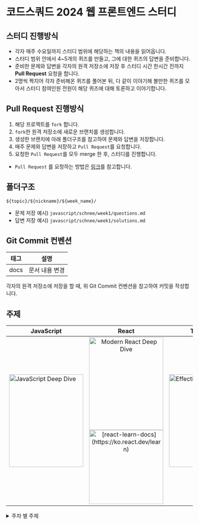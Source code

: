 # 코드스쿼드 2024 웹 프론트엔드 스터디

## 스터디 진행방식

- 각자 매주 수요일까지 스터디 범위에 해당하는 책의 내용을 읽어옵니다.
- 스터디 범위 안에서 4~5개의 퀴즈를 만들고, 그에 대한 퀴즈의 답변을 준비합니다.
- 준비한 문제와 답변을 각자의 원격 저장소에 저장 후 스터디 시간 한시간 전까지 **Pull Request** 요청을 합니다.
- 2명씩 짝지어 각자 준비해온 퀴즈를 풀어본 뒤, 다 같이 이야기해 볼만한 퀴즈를 모아서 스터디 참여인원 전원이 해당 퀴즈에 대해 토론하고 이야기합니다.

## Pull Request 진행방식

1. 해당 프로젝트를 `fork` 합니다.
2. `fork`한 원격 저장소에 새로운 브랜치를 생성합니다.
3. 생성한 브랜치에 아래 폴더구조를 참고하여 문제와 답변을 저장합니다.
4. 매주 문제와 답변을 저장하고 `Pull Request`를 요청합니다.
5. 요청한 `Pull Request`를 모두 merge 한 후, 스터디를 진행합니다.

- `Pull Request` 를 요청하는 방법은 [링크](https://github.com/woowacourse/woowacourse-docs/tree/main/precourse#7-%EB%B3%B8%EC%9D%B8-%EC%9B%90%EA%B2%A9-%EC%A0%80%EC%9E%A5%EC%86%8C%EC%97%90-%EC%98%AC%EB%A6%AC%EA%B8%B0)를 참고합니다.

## 폴더구조

```
${topic}/${nickname}/${week_name}/
```

- 문제 저장 예시) `javascript/schnee/week1/questions.md`
- 답변 저장 예시) `javascript/schnee/week1/solutions.md`

## Git Commit 컨벤션

| 태그 |      설명      |
| ---- | :------------: |
| docs | 문서 내용 변경 |

<!-- 예제 코드가 필요한 경우가 생기면 추후에 추가
| feat | 새로운 기능 추가 |
| fix | 버그 수정 |
| docs | 문서 내용 변경 |
| style | 포맷팅, 세미콜론 누락, 코드 변경이 없는 경우 등 |
| refactor | 코드 리팩토링 |
| test | 테스트 코드 작성 |
| chore | 빌드, 패키지 매니저 설정 등 |
-->

각자의 원격 저장소에 저장을 할 때, 위 Git Commit 컨벤션을 참고하여 커밋을 작성합니다.

## 주제

<table>
  <thead>
    <tr>
      <th style="text-align: center;">JavaScript</th>
      <th style="text-align: center;">React</th>
      <th style="text-align: center;">TypeScript</th>
      <th style="text-align: center;">Next.js</th>
    </tr>
  </thead>
  <tbody>
    <tr>
      <td><img src="https://github.com/user-attachments/assets/8a973d4d-4bea-4df3-bd47-5310abf82df6" alt="JavaScript Deep Dive" width="200" height="250"></td>
      <td align="center">
        <img src="https://github.com/user-attachments/assets/a17105c5-efd9-4314-92c8-4473eab16a4e" alt="Modern React Deep Dive" width="200" height="250">
        <br>
        <a href="https://ko.react.dev/learn">
          <img src="https://github.com/user-attachments/assets/448321eb-2734-48b6-b6f1-c30faf108f8c" alt="[react-learn-docs](https://ko.react.dev/learn)" width="200" >
        </a>
      </td>
      <td><img src="https://github.com/user-attachments/assets/4889a7a2-f11d-47da-a801-67dc73bd1ad7" alt="Effective TypeScript" width="200" height="250"></td>
      <td align="center">
        <a href="https://nextjs.org/learn">
          <img src="https://github.com/user-attachments/assets/bf1ea36f-d5a1-444f-87e0-00ba0e57be91" alt="[nextjs-learn-docs]" width="200" >
        </a>
      </td>
    </tr>
  </tbody>
</table>

<details>
  <summary>주차 별 주제</summary>
  <div>
    
| Week                 | 주제 (JavaScript)                                                                                                 | 주제 (React)                                                                                              | 주제 (TypeScript)                                                                                             | 주제(Next.js) | 
| -------------------- | ----------------------------------------------------------------------------------------------------------------- | ---------------------------------------------------------------------------------------------------------- | -------------------------------------------------------------------------------------------------------------- |------------------------------------------------------------------------------------------------------------- |
| Week 1 (2024/03/06)  | ▣ 4장: 변수와 상수 <br> ▣ 6장: 데이터 타입 <br> [Week 1 - Question](https://github.com/minjeongHEO/frontend-study/tree/main/javascript/week1)  |                                                                                                            |                                                                                                                |
| Week 2 (2024/03/13)  | ▣ 23장: 실행 컨텍스트 <br> [Week 2 - Question](https://github.com/minjeongHEO/frontend-study/tree/main/javascript/week2)                     |                                                                                                            |                                                                                                                |
| Week 3 (2024/03/19)  | ▣ 24장: 클로저 <br> [Week 3 - Question](https://github.com/minjeongHEO/frontend-study/tree/main/javascript/week3)                     |                                                                                                            |                                                                                                                |
| Week 4 (2024/03/26)  | ▣ 12장: 함수 <br> [Week 4 - Question](https://github.com/minjeongHEO/frontend-study/tree/main/javascript/week4)                     |                                                                                                            |                                                                                                                |
| Week 5 (2024/04/02)  | ▣ 22장: this <br> [Week 5 - Question](https://github.com/minjeongHEO/frontend-study/tree/main/javascript/week5)                     |                                                                                                            |                                                                                                                |
| Week 6 (2024/04/09)  | ▣ 40장: event <br> [Week 6 - Question](https://github.com/minjeongHEO/frontend-study/tree/main/javascript/week6)                     |                                                                                                            |                                                                                                                |
| Week 7 (2024/04/16)  | ▣ 45장: 프로미스 <br> [Week 7 - Question](https://github.com/minjeongHEO/frontend-study/tree/main/javascript/week7)                     |                                                                                                            |                                                                                                                |
| Week 8 (2024/04/23)  | ▣ 38장: 브라우저의 렌더링 과정 <br> ▣ 42장: 비동기 프로그래밍 <br> ▣ 46장: 제너레이터와 async/await <br> [Week 8 - Question](https://github.com/minjeongHEO/frontend-study/tree/main/javascript/week8) |                                                                                                            |                                                                                                                |
| Week 9 (2024/04/30)  | ▣ 41장: 타이머 <br> ▣ 43장: Ajax <br> ▣ 44장: REST API <br> [Week 9 - Question](https://github.com/minjeongHEO/frontend-study/tree/main/javascript/week9) |                                                                                                            |                                                                                                                |
| Week 10 (2024/05/08) |                                                                                                                   | ▣ 2.3장: 클래스 컴포넌트와 함수 컴포넌트 <br> ▣ 2.4장: 렌더링은 어떻게 일어나는가? <br> [Week 10 - Question](https://github.com/minjeongHEO/frontend-study/tree/main/react/week10)                    |                                                                                                                |
| Week 11 (2024/05/16) |                                                                                                                   | ▣ 2.2장: 가상 DOM과 리액트 파이버 <br> [Week 11 - Question](https://github.com/minjeongHEO/frontend-study/tree/main/react/week11)                    |                                                                                                                |
| Week 12 (2024/05/22) |                                                                                                                   | ▣ 3.1장: 리액트의 모든 훅 파헤치기 - 1 <br> [Week 12 - Question](https://github.com/minjeongHEO/frontend-study/tree/main/react/week12)                    |                                                                                                                |
| Week 13 (2024/06/05) |                                                                                                                   | ▣ 3.1장: 리액트의 모든 훅 파헤치기 - 2 <br> [Week 13 - Question](https://github.com/minjeongHEO/frontend-study/tree/main/react/week13)                    |                                                                                                                |
| Week 14 (2024/06/12) |                                                                                                                   | ▣ 3.2장: 사용자 정의 훅과 고차 컴포넌트 <br> [Week 14 - Question](https://github.com/minjeongHEO/frontend-study/tree/main/react/week14)                    |                                                                                                                |
| Week 15 (2024/06/19) |                                                                                                                   | ▣ 5.1장: 상태 관리는 왜 필요한가? <br> [Week 15 - Question](https://github.com/minjeongHEO/frontend-study/tree/main/react/week15)                    |                                                                                                                |
| Week 16 (2024/06/26) |                                                                                                                   | ▣ 5.2장: 리액트 훅으로 시작하는 상태 관리 <br> ▣ 5.2.1장: 가장 기본적인 방법: useState와 useReducer <br> ▣ 5.2.2장: 지역 상태의 한계를 벗어나보자: useState 의 상태를 바깥으로 분리하기 <br> [Week 16 - Question](https://github.com/minjeongHEO/frontend-study/tree/main/react/week16)                    |                                                                                                                |
| Week 17 (2024/07/03) | ▣ 19.8장: 오버라이딩과 프로퍼티 섀도잉 <br> ▣ 19.9장: 프로토타입의 교체 <br> [Week 17 - Question](https://github.com/minjeongHEO/frontend-study/tree/main/javascript/week17)                   |                                                                                                            |                                                                                                                |
| Week 18 (2024/07/10) |                                                                                                                   | ▣ 5.2.3장: useState와 Context동시에 사용해 보기 <br> ▣ 5.2.4장: 상태 관리 라이브러리 Recoil, Jotai, Zustand 살펴보기 <br> [Week 18 - Question](https://github.com/minjeongHEO/frontend-study/tree/main/react/week18)                    |                                                                                                                |
| Week 19 (2024/07/17) |                                                                                                                   | ▣ [State: 컴포넌트의 기억 저장소](https://ko.react.dev/learn/state-a-components-memory) <br> ▣ [렌더링 그리고 커밋](https://ko.react.dev/learn/render-and-commit) <br> ▣ [스냅샷으로서의 State](https://ko.react.dev/learn/state-as-a-snapshot) <br> [Week 19 - Question](https://github.com/minjeongHEO/frontend-study/tree/main/react/week19)                    |                                                                                                                |
| Week 20 (2024/07/26) |                                                                                                                   | ▣ [state 업데이트 큐](https://ko.react.dev/learn/queueing-a-series-of-state-updates) <br> ▣ [객체 State 업데이트하기](https://ko.react.dev/learn/updating-objects-in-state) <br> ▣ [배열 State 업데이트하기](https://ko.react.dev/learn/updating-arrays-in-state) <br> [Week 20 - Question](https://github.com/minjeongHEO/frontend-study/tree/main/react/week20)                    |                                                                                                                |
| Week 21 (2024/07/31) |                                                                                                                   | ▣ [State를 사용해 Input 다루기](https://ko.react.dev/learn/reacting-to-input-with-state) <br> ▣ [State 구조 선택하기](https://ko.react.dev/learn/choosing-the-state-structure#don-t-mirror-props-in-state) <br> ▣ [컴포넌트 간 State 공유하기](https://ko.react.dev/learn/sharing-state-between-components) <br> [Week 21 - Question](https://github.com/minjeongHEO/frontend-study/tree/main/react/week21)                    |                                                                                                                |
| Week 22 (2024/08/05) |                                                                                                                   | ▣ [State를 보존하고 초기화하기](https://ko.react.dev/learn/preserving-and-resetting-state) <br> ▣ [state 로직을 reducer로 작성하기](https://ko.react.dev/learn/extracting-state-logic-into-a-reducer) <br> ▣ [Context를 사용해 데이터를 깊게 전달하기](https://ko.react.dev/learn/passing-data-deeply-with-context) <br> [Week 22 - Question](https://github.com/minjeongHEO/frontend-study/tree/main/react/week22)                    |                                                                                                                |
| Week 23 (2024/08/15) |                                                                                                                   | ▣ [Reducer와 Context로 앱 확장하기](https://ko.react.dev/learn/scaling-up-with-reducer-and-context) <br> ▣ [Ref로 값 참조하기](https://ko.react.dev/learn/referencing-values-with-refs) <br> ▣ [Ref로 DOM 조작하기](https://ko.react.dev/learn/manipulating-the-dom-with-refs) <br> [Week 23 - Question](https://github.com/minjeongHEO/frontend-study/tree/main/react/week23)                    |                                                                                                                |
| Week 24 (2024/08/23) |                                                                                                                   | ▣ [Effect로 동기화하기](https://ko.react.dev/learn/synchronizing-with-effects) <br> ▣ [Effect가 필요하지 않을 수도 있습니다](https://ko.react.dev/learn/you-might-not-need-an-effect) <br> ▣ [반응형 effects의 생명주기](https://ko.react.dev/learn/lifecycle-of-reactive-effects) <br> [Week 24 - Question](https://github.com/minjeongHEO/frontend-study/tree/main/react/week24)                    |                                                                                                                |
| Week 25 (2024/08/29) |                                                                                                                   | ▣ [Effect에서 이벤트 분리하기](https://ko.react.dev/learn/separating-events-from-effects) <br> [Week 25 - Question](https://github.com/minjeongHEO/frontend-study/tree/main/react/week25)                    |                                                                                                                |
| Week 26 (2024/09/06) |  |   | ▣ 1장: 타입스크립트 알아보기 <br> [Week 26 - Question](https://github.com/minjeongHEO/frontend-study/tree/main/typescript/week26) |
| Week 27 (2024/09/13) |  |   | ▣ 2장: 타입스크립트의 타입 시스템 <br> ▣ 아이템6: 편집기를 사용하여 타입 시스템 탐색하기 <br> ▣ 아이템7: 타입이 값들의 집합이라고 생각하기 <br> ▣ 아이템8: 타입 공간과 값 공간의 심벌 구분하기 <br> [Week 27 - Question](https://github.com/minjeongHEO/frontend-study/tree/main/typescript/week27) |
| Week 28 (2024/09/19) |  |   | ▣ 2장: 타입스크립트의 타입 시스템 <br> ▣ 아이템9 : 타입 단언보다는 타입 선언을 사용하기 <br> ▣ 아이템10 : 객체 래퍼 타입 피하기 <br> ▣ 아이템11 : 잉여 속성 체크의 한계 인지하기 <br> ▣ 아이템12 : 함수 표현식에 타입 적용하기 <br> ▣ 아이템13 : 타입과 인터페이스 차이점 알기 <br> ▣ 아이템14 : 타입 연산과 제너릭 사용으로 반복줄이기 <br> [Week 28 - Question](https://github.com/minjeongHEO/frontend-study/tree/main/typescript/week28) |
| Week 29 (2024/09/27) |  |   | ▣ 2장: 타입스크립트의 타입 시스템 <br> ▣ 아이템15 : 동적 데이터에 인덱스 시그니처 사용하기 <br> ▣ 아이템16 : number 인덱스 시그니처보다는 Array, 튜플, ArrayLike를 사용하기 <br> ▣ 아이템17 : 변경 관련된 오류 방지를 위해 readonly 사용하기 <br> ▣ 아이템18 : 매핑된 타입을 사용하여 값을 동기화하기 <br> [Week 29 - Question](https://github.com/minjeongHEO/frontend-study/tree/main/typescript/week29) |
| Week 30 (2024/10/02) |  |   | ▣ 3장 : 타입 추론 <br/> ▣ 아이템19 : 추론 가능한 타입을 사용해 장황한 코드 방지하기 <br/> ▣ 아이템20 : 다른 타입에는 다른 변수 사용하기 <br/> ▣ 아이템21 : 타입 넓히기 <br/> ▣ 아이템22 : 타입 좁히기 <br> [Week 30 - Question](https://github.com/minjeongHEO/frontend-study/tree/main/typescript/week30) |
| Week 31 (2024/10/08) |  |   | ▣ 3장 : 타입 추론 <br/> ▣ 아이템23 : 한꺼번에 객체 생성하기 <br/> ▣ 아이템24 : 일관성 있는 별칭 사용하기 <br/> ▣ 아이템25 : 비동기 코드에는 콜백 대신 async 함수 사용하기 <br/> ▣ 아이템26 : 타입 추론에 문맥이 어떻게 사용되는지 이해하기 <br/> ▣ 아이템27 : 함수형 기법과 라이브러리로 타입 흐름 유지하기 <br> [Week 31 - Question](https://github.com/minjeongHEO/frontend-study/tree/main/typescript/week31) |
| Week 32 (2024/10/16) |  |   | ▣ 4장 : 타입 설계 <br/> ▣ 아이템28 : 유효한 상태만 표현하는 타입을 지향하기 <br/> ▣ 아이템29 : 사용할 때는 너그럽게, 생성할 때는 엄격하게 <br/> ▣ 아이템30 : 문서에 타입 정보를 쓰지 않기 <br/> ▣ 아이템31 : 타입 주변에 null 값 배치하기 <br/> ▣ 아이템32 : 유니온 인터페이스보다는 인터페이스의 유니온을 사용하기 <br/> [Week 32 - Question](https://github.com/minjeongHEO/frontend-study/tree/main/typescript/week32) |
| Week 33 (2024/10/23) |  |   | ▣ 4장 : 타입 설계 <br/> ▣ 아이템33 : string타입보다 더 구체적인 타입 사용하기 <br/> ▣ 아이템34 : 부정확한 타입보다는 미완성 타입을 사용하기 <br/> ▣ 아이템35 : 데이터가 아닌, API와 명세를 보고 타입 만들기 <br/> ▣ 아이템36 : 해당 분야의 용어로 타입 이름 짓기 <br/> ▣ 아이템37 : 공식 명칭에는 상표를 붙이기 <br/> [Week 33 - Question](https://github.com/minjeongHEO/frontend-study/tree/main/typescript/week33) |
| Week 34 (2024/10/29) |  |   | ▣ 5장 : any 다루기 <br/> ▣ ㄴ 아이템 38: any 타입은 가능한 한 좁은 범위에서만 사용하기 <br/> ▣ ㄴ 아이템 39: any를 구체적으로 변형해서 사용하기 <br/> ▣ ㄴ 아이템 40: 함수 안으로 타입 단언문 감추기 <br/> ▣ ㄴ 아이템 41: any의 진화를 이해하기 <br/> ▣ ㄴ 아이템 42: 모르는 타입의 값에는 any 대신 unknown을 사용하기 <br/> ▣ ㄴ 아이템 43: 몽키 패치보다는 안전한 타입을 사용하기 <br/> ▣ ㄴ 아이템 44: 타입 커버리지를 추적하여 타입 안전성 유지하기 <br/> [Week 34 - Question](https://github.com/minjeongHEO/frontend-study/tree/main/typescript/week34) |
| Week 35 (2024/11/10) |  |   | ▣ 6장 : 타입 선언과 @types <br/> ▣ 아이템 45: devDependencies에 typescript와 @types 추가하기 <br/> ▣ 아이템 49: 콜백에서 this에 대한 타입 제공하기 <br/> ▣ 아이템 50: 오버로딩 타입보다는 조건부 타입을 사용하기 <br/> ▣ 아이템 51: 의존성 분리를 위해 미러 타입을 사용하기 <br/> ▣ 아이템 52: 테스팅 타입의 함정에 주의하기 <br/> [Week 35 - Question](https://github.com/minjeongHEO/frontend-study/tree/main/typescript/week35) |
| Week 36 (2024/11/17) |  |   | ▣ 7장: 코드를 작성하고 실행하기 <br/> ▣ 아이템 53: 타입스크립트 기능보다는 ECMAScript 기능을 사용하기 <br/>▣ 아이템 54: 객체를 순회하는 노하우 <br/>▣ 아이템 55: DOM 계층 구조 이해하기 <br/>▣ 아이템 56: 정보를 감추는 목적으로 private 사용하지 않기 <br/>▣ 아이템 57: 소스맵을 사용하여 타입스크립트 디버깅하기 <br/> [Week 36 - Question](https://github.com/minjeongHEO/frontend-study/tree/main/typescript/week36) |
| Week 37 (2024/12/01) |  |   |  |▣ dashboard <br/> ▣ [챕터1 Getting Started](https://nextjs.org/learn/dashboard-app/getting-started) <br/>▣ [챕터2 CSS Styling](https://nextjs.org/learn/dashboard-app/css-styling)<br/> ▣ [챕터3 Font/Image 최적화](https://nextjs.org/learn/dashboard-app/optimizing-fonts-images) <br/>▣ [챕터4 레이아웃과 페이지](https://nextjs.org/learn/dashboard-app/creating-layouts-and-pages) <br/> [Week 37 - Question](https://github.com/minjeongHEO/frontend-study/tree/main/nextjs/week37)|
| Week 38 (2024/12/08) |  |   |  |▣ dashboard <br/> ▣ [챕터5 페이지 탐색](https://nextjs.org/learn/dashboard-app/navigating-between-pages) <br/>▣ [챕터6 데이터베이스 설정](https://nextjs.org/learn/dashboard-app/setting-up-your-database)<br/> ▣ [챕터7 데이터 가져오기](https://nextjs.org/learn/dashboard-app/fetching-data) <br/>▣ [챕터8 정적 및 동적 렌더링](https://nextjs.org/learn/dashboard-app/static-and-dynamic-rendering) <br/> [Week 38 - Question](https://github.com/minjeongHEO/frontend-study/tree/main/nextjs/week38)|
| Week 39 (2024/12/15) |  |   |  |▣ dashboard <br/> ▣ [챕터9 스트리밍](https://nextjs.org/learn/dashboard-app/streaming) <br/>▣ [챕터10 부분 사전 렌더링](https://nextjs.org/learn/dashboard-app/partial-prerendering) <br/>▣ [챕터11 검색, 페이징](https://nextjs.org/learn/dashboard-app/adding-search-and-pagination) <br/>▣ [챕터12 데이터 변형](https://nextjs.org/learn/dashboard-app/mutating-data) <br/> [Week 39 - Question](https://github.com/minjeongHEO/frontend-study/tree/main/nextjs/week39)|
| Week 40 (2024/12/22) |  |   |  |▣ dashboard <br/>▣ [챕터13 에러 처리](https://nextjs.org/learn/dashboard-app/error-handling) <br/> ▣ [챕터14 접근성 향상](https://nextjs.org/learn/dashboard-app/improving-accessibility) <br/>▣ [챕터15 인증 추가하기](https://nextjs.org/learn/dashboard-app/adding-authentication)<br/>▣ [챕터16 메타데이터 추가하기](https://nextjs.org/learn/dashboard-app/adding-metadata)<br/> [Week 40 - Question](https://github.com/minjeongHEO/frontend-study/tree/main/nextjs/week40)|
| Week 41 (2025/01/05) |  |   |  |▣ Docs <br/>▣ Routing - [Layouts and Templates](https://github.com/vercel/next.js/blob/canary/docs/01-app/03-building-your-application/01-routing/03-layouts-and-templates.mdx) <br/>▣ Routing - [Linking and Navigating](https://nextjs.org/docs/app/building-your-application/routing/linking-and-navigating) <br/>▣ Routing - [Error Handling](https://nextjs.org/docs/app/building-your-application/routing/error-handling)<br/>[Week 41 - Question](https://github.com/minjeongHEO/frontend-study/tree/main/nextjs/week41)|
  </div>
</details>

